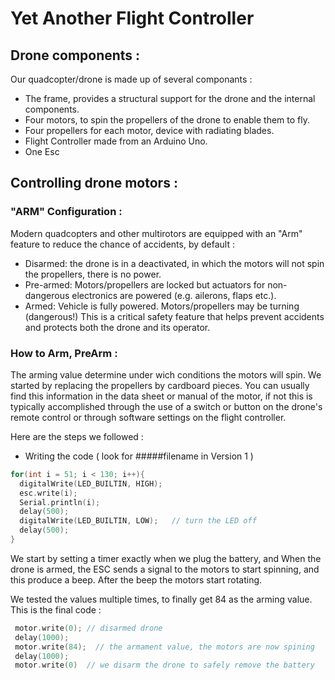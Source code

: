 # Yet Another Flight Controller
## Drone components : 
Our quadcopter/drone is made up of several componants : 
  - The frame, provides a structural support for the drone and the internal components.
  - Four motors, to spin the propellers of the drone to enable them to fly. 
  - Four propellers for each motor, device with radiating blades.
  - Flight Controller made from an Arduino Uno.
  - One Esc
 
## Controlling drone motors :
 ###  "ARM" Configuration :
 Modern quadcopters and other multirotors are equipped with an "Arm" feature to reduce the chance of accidents, by default :
- Disarmed: the drone is in a deactivated, in which the motors will not spin the propellers, there is no power.
- Pre-armed: Motors/propellers are locked but actuators for non-dangerous electronics are powered (e.g. ailerons, flaps etc.).
- Armed: Vehicle is fully powered. Motors/propellers may be turning (dangerous!)
 This is a critical safety feature that helps prevent accidents and protects both the drone and its operator.

 ### How to Arm, PreArm : 
  The arming value determine under wich conditions the motors will spin. We started by replacing the propellers by cardboard pieces. 
  You can usually find this information in the data sheet or manual of the motor, if not this is typically accomplished through the use of a switch or button on the drone's remote control or through software settings on the flight controller. 
  
  Here are the steps we followed :
  - Writing the code ( look for #####filename in Version 1 )
  ```cpp
  for(int i = 51; i < 130; i++){
    digitalWrite(LED_BUILTIN, HIGH);
    esc.write(i);
    Serial.println(i);
    delay(500);
    digitalWrite(LED_BUILTIN, LOW);   // turn the LED off 
    delay(500);
  }
  ```
   We start by setting a timer exactly when we plug the battery, and When the drone is armed, the ESC sends a signal to the motors to start spinning, and this produce a beep. After the beep the motors start rotating.
   
   We tested the values multiple times, to finally get 84 as the arming value. This is the final code :
   ```cpp
    motor.write(0); // disarmed drone
    delay(1000);
    motor.write(84);  // the armament value, the motors are now spining
    delay(1000);
    motor.write(0)  // we disarm the drone to safely remove the battery
    
